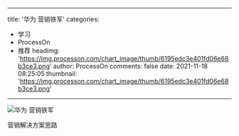 
---
title: '华为 营销铁军'
categories: 
 - 学习
 - ProcessOn
 - 推荐
headimg: 'https://img.processon.com/chart_image/thumb/6195edc3e401fd06e68b3ce3.png'
author: ProcessOn
comments: false
date: 2021-11-18 08:25:05
thumbnail: 'https://img.processon.com/chart_image/thumb/6195edc3e401fd06e68b3ce3.png'
---

<div>   
<img class="thumb" alt="华为 营销铁军" src="https://img.processon.com/chart_image/thumb/6195edc3e401fd06e68b3ce3.png" referrerpolicy="no-referrer">
<p>营销解决方案思路</p>  
</div>
            